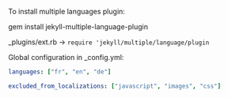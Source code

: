 To install multiple languages plugin:

gem install jekyll-multiple-language-plugin

_plugins/ext.rb -> `require 'jekyll/multiple/language/plugin`

Global configuration in _config.yml: 

```yaml
languages: ["fr", "en", "de"]

excluded_from_localizations: ["javascript", "images", "css"]
```
